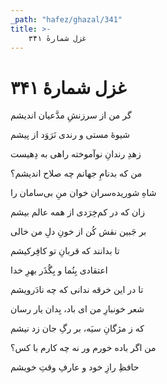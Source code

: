 ```yaml
---
_path: "hafez/ghazal/341"
title: >-
    غزل شمارهٔ ۳۴۱
---
```

# غزل شمارهٔ ۳۴۱

<div class="b" id="bn1"><div class="m1"><p>گر من از سرزنشِ مدَّعیان اندیشم</p></div>
<div class="m2"><p>شیوهٔ مستی و رندی نَرَوَد از پیشم</p></div></div>
<div class="b" id="bn2"><div class="m1"><p>زهدِ رندانِ نوآموخته راهی به دِهیست</p></div>
<div class="m2"><p>من که بدنامِ جهانم چه صلاح اندیشم؟</p></div></div>
<div class="b" id="bn3"><div class="m1"><p>شاهِ شوریده‌سران خوان منِ بی‌سامان را</p></div>
<div class="m2"><p>زان که در کم‌خِرَدی از همه عالم بیشم</p></div></div>
<div class="b" id="bn4"><div class="m1"><p>بر جَبین نقش کُن از خونِ دلِ من خالی</p></div>
<div class="m2"><p>تا بدانند که قربانِ تو کافِرکیشم</p></div></div>
<div class="b" id="bn5"><div class="m1"><p>اعتقادی بِنُما و بِگُذَر بهرِ خدا</p></div>
<div class="m2"><p>تا در این خرقه ندانی که چه نادَرویشم</p></div></div>
<div class="b" id="bn6"><div class="m1"><p>شعر خونبارِ من ای باد، بِدان یار رسان</p></div>
<div class="m2"><p>که ز مژگانِ سیَه، بر رگِ جان زد نیشم</p></div></div>
<div class="b" id="bn7"><div class="m1"><p>من اگر باده خورم ور نه چه کارم با کس؟</p></div>
<div class="m2"><p>حافظِ رازِ خود و عارفِ وقتِ خویشم</p></div></div>
